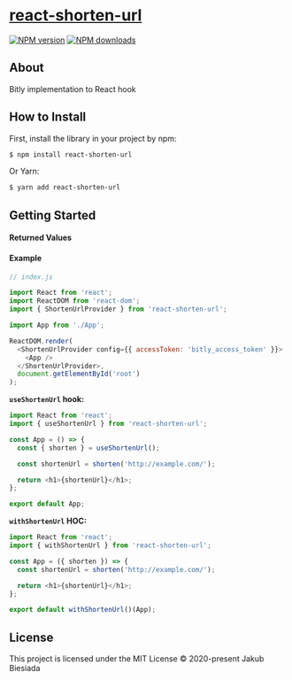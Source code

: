 # [react-shorten-url](https://github.com/cool-hooks/react-shorten-url)

[![NPM version](http://img.shields.io/npm/v/react-shorten-url.svg?style=flat-square)](https://www.npmjs.com/package/react-shorten-url)
[![NPM downloads](http://img.shields.io/npm/dm/react-shorten-url.svg?style=flat-square)](https://www.npmjs.com/package/react-shorten-url)

## About

Bitly implementation to React hook

## How to Install

First, install the library in your project by npm:

```sh
$ npm install react-shorten-url
```

Or Yarn:

```sh
$ yarn add react-shorten-url
```

## Getting Started

#### Returned Values

#### Example

```js
// index.js

import React from 'react';
import ReactDOM from 'react-dom';
import { ShortenUrlProvider } from 'react-shorten-url';

import App from './App';

ReactDOM.render(
  <ShortenUrlProvider config={{ accessToken: 'bitly_access_token' }}>
    <App />
  </ShortenUrlProvider>,
  document.getElementById('root')
);
```

**`useShortenUrl` hook:**

```js
import React from 'react';
import { useShortenUrl } from 'react-shorten-url';

const App = () => {
  const { shorten } = useShortenUrl();

  const shortenUrl = shorten('http://example.com/');

  return <h1>{shortenUrl}</h1>;
};

export default App;
```

**`withShortenUrl` HOC:**

```js
import React from 'react';
import { withShortenUrl } from 'react-shorten-url';

const App = ({ shorten }) => {
  const shortenUrl = shorten('http://example.com/');

  return <h1>{shortenUrl}</h1>;
};

export default withShortenUrl()(App);
```

## License

This project is licensed under the MIT License © 2020-present Jakub Biesiada
